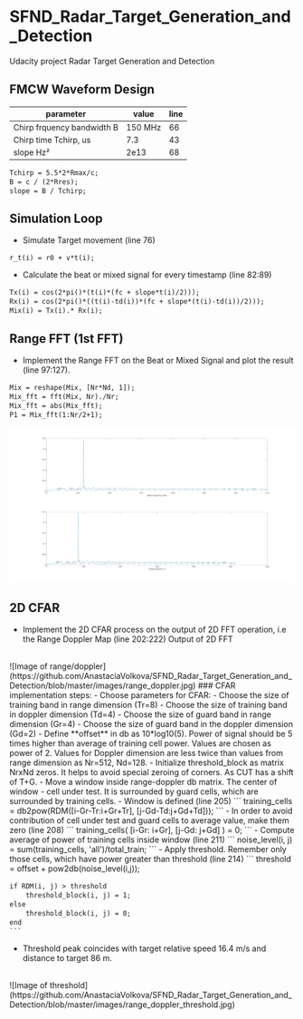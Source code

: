 # SFND_Radar_Target_Generation_and_Detection
Udacity project Radar Target Generation and Detection
## FMCW Waveform Design
|parameter|value|line|
|-|-|-|
|Chirp frquency bandwidth B|150 MHz|66|
|Chirp time Tchirp, us|7.3|43|
|slope Hz²|2e13|68|

```
Tchirp = 5.5*2*Rmax/c;
B = c / (2*Rres);
slope = B / Tchirp;
```
## Simulation Loop
- Simulate Target movement (line 76)
```
r_t(i) = r0 + v*t(i);
```
- Calculate the beat or mixed signal for every timestamp (line 82:89)
```
Tx(i) = cos(2*pi()*(t(i)*(fc + slope*t(i)/2)));
Rx(i) = cos(2*pi()*((t(i)-td(i))*(fc + slope*(t(i)-td(i))/2)));
Mix(i) = Tx(i).* Rx(i);
```
## Range FFT (1st FFT)
- Implement the Range FFT on the Beat or Mixed Signal and plot the result (line 97:127).
```
Mix = reshape(Mix, [Nr*Nd, 1]);
Mix_fft = fft(Mix, Nr)./Nr;
Mix_fft = abs(Mix_fft);
P1 = Mix_fft(1:Nr/2+1);
```
![Image of range](https://github.com/AnastaciaVolkova/SFND_Radar_Target_Generation_and_Detection/blob/master/images/range.jpg)

## 2D CFAR
- Implement the 2D CFAR process on the output of 2D FFT operation, i.e the Range Doppler Map (line 202:222)
Output of 2D FFT
<br>
![Image of range/doppler](https://github.com/AnastaciaVolkova/SFND_Radar_Target_Generation_and_Detection/blob/master/images/range_doppler.jpg)
### CFAR implementation steps:
- Choose parameters for CFAR:
  - Choose the size of training band in range dimension (Tr=8)
  - Choose the size of training band in doppler dimension  (Td=4) 
  - Choose the size of guard band in range dimension (Gr=4)
  - Choose the size of guard band in the doppler dimension (Gd=2)
  - Define **offset** in db as 10*log10(5). Power of signal should be 5 times higher than average of training cell power. Values are chosen as power of 2. Values for Doppler dimension are less twice than values from range dimension as Nr=512, Nd=128.
  - Initialize threshold_block as matrix NrxNd zeros. It helps to avoid special zeroing of corners. As CUT has a shift of T+G.
- Move a window inside range-doppler db matrix. The center of window - cell under test. It is surrounded by guard cells, which are surrounded by training cells. 
  - Window is defined (line 205)
    ```
    training_cells = db2pow(RDM([i-Gr-Tr:i+Gr+Tr], [j-Gd-Td:j+Gd+Td]));
    ```
  - In order to avoid contribution of  cell under test and guard cells to average value, make them zero (line 208)
    ```
    training_cells( [i-Gr: i+Gr], [j-Gd: j+Gd] ) = 0;
    ```
  - Compute average of power of training cells inside window (line 211)
    ```
    noise_level(i, j) = sum(training_cells, 'all')/total_train;
    ```
- Apply threshold. Remember only those cells, which have power greater than threshold (line 214)
    ```
    threshold = offset + pow2db(noise_level(i,j));

    if RDM(i, j) > threshold
        threshold_block(i, j) = 1;
    else
        threshold_block(i, j) = 0;
    end
    ```
- Threshold peak coincides with target relative speed 16.4 m/s and distance to target 86 m.
<br>
![Image of threshold](https://github.com/AnastaciaVolkova/SFND_Radar_Target_Generation_and_Detection/blob/master/images/range_doppler_threshold.jpg)





